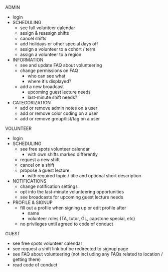 ADMIN
- login
- SCHEDULING
  - see full volunteer calendar
  - assign & reassign shifts
  - cancel shifts
  - add holidays or other special days off
  - assign a volunteer to a cohort / term
  - assign a volunteer to a region
- INFORMATION
  - see and update FAQ about volunteering
  - change permissions on FAQ
    - who can see what
    - where it's displayed?
  - add a new broadcast
    - upcoming guest lecture needs
    - last-minute shift needs?
- CATEGORIZATION
  - add or remove admin notes on a user
  - add or remove color coding on a user
  - add or remove group/list/tag on a user

VOLUNTEER
- login
- SCHEDULING
  - see free spots volunteer calendar
    - with own shifts marked differently
  - request a new shift
  - cancel on a shift
  - propose a guest lecture
    - with required topic / title and optional short description
- NOTIFICATIONS
  - change notification settings
  - opt into the last-minute volunteering opportunities
  - see broadcasts for upcoming guest lecture needs
- PROFILE & SIGNUP
  - fill out a profile when signing up or edit profile after
    - name
    - volunteer roles (TA, tutor, GL, capstone special, etc)
  - no privileges until agreed to code of conduct

GUEST
- see free spots volunteer calendar
- see request a shift link but be redirected to signup page
- see FAQ about volunteering (not incl uding any FAQs related to location / getting there)
- read code of conduct
